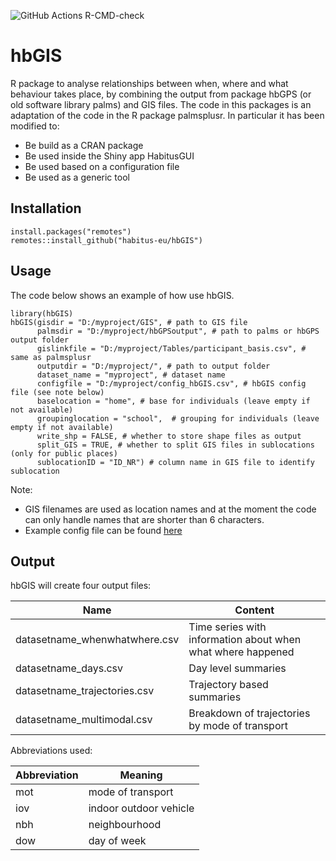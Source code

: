 ![GitHub Actions R-CMD-check](https://github.com/habitus-eu/hbGIS/workflows/R-CMD-check-full/badge.svg)


# hbGIS

R package to analyse relationships between when, where and what behaviour takes place, by combining the output from package hbGPS (or old software library palms) and GIS files.
The code in this packages is an adaptation of the code in the R package palmsplusr.
In particular it has been modified to:
- Be build as a CRAN package
- Be used inside the Shiny app HabitusGUI
- Be used based on a configuration file
- Be used as a generic tool


## Installation

```
install.packages("remotes")
remotes::install_github("habitus-eu/hbGIS")
```

## Usage

The code below shows an example of how use hbGIS.


```
library(hbGIS)
hbGIS(gisdir = "D:/myproject/GIS", # path to GIS file
      palmsdir = "D:/myproject/hbGPSoutput", # path to palms or hbGPS output folder
      gislinkfile = "D:/myproject/Tables/participant_basis.csv", # same as palmsplusr
      outputdir = "D:/myproject/", # path to output folder
      dataset_name = "myproject", # dataset name 
      configfile = "D:/myproject/config_hbGIS.csv", # hbGIS config file (see note below)
      baselocation = "home", # base for individuals (leave empty if not available)
      groupinglocation = "school",  # grouping for individuals (leave empty if not available)
      write_shp = FALSE, # whether to store shape files as output
      split_GIS = TRUE, # whether to split GIS files in sublocations (only for public places)
      sublocationID = "ID_NR") # column name in GIS file to identify sublocation

```

Note:
- GIS filenames are used as location names and at the moment the code can only handle names that are shorter than 6 characters.
- Example config file can be found [here](https://github.com/habitus-eu/hbGIS/blob/main/inst/testfiles_hbGIS/config_hbGIS.csv)

## Output

hbGIS will create four output files:

Name                          | Content
------------------------------|----------------
datasetname_whenwhatwhere.csv | Time series with information about when what where happened
datasetname_days.csv          | Day level summaries
datasetname_trajectories.csv  | Trajectory based summaries
datasetname_multimodal.csv    | Breakdown of trajectories by mode of transport


Abbreviations used:

Abbreviation | Meaning
-------------|-------------
mot          | mode of transport
iov          | indoor outdoor vehicle
nbh          | neighbourhood
dow          | day of week
